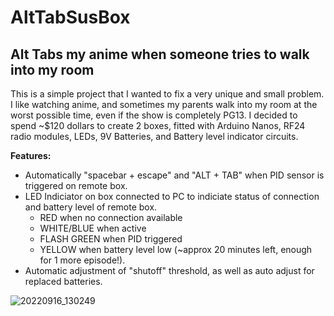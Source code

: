 # AltTabSusBox
## Alt Tabs my anime when someone tries to walk into my room

This is a simple project that I wanted to fix a very unique and small problem. I like watching anime, and sometimes my parents walk into my room at the worst possible time, even if the show is completely PG13. 
I decided to spend ~$120 dollars to create 2 boxes, fitted with Arduino Nanos, RF24 radio modules, LEDs, 9V Batteries, and Battery level indicator circuits. 

**Features:**
- Automatically "spacebar + escape" and "ALT + TAB" when PID sensor is triggered on remote box.
- LED Indiciator on box connected to PC to indiciate status of connection and battery level of remote box.
  - RED when no connection available
  - WHITE/BLUE when active
  - FLASH GREEN when PID triggered
  - YELLOW when battery level low (~approx 20 minutes left, enough for 1 more episode!).
- Automatic adjustment of "shutoff" threshold, as well as auto adjust for replaced batteries.
 
 ![20220916_130249](https://user-images.githubusercontent.com/65744075/190877533-e67a6b00-2821-4c09-b25d-ff6894433eea.jpg)
